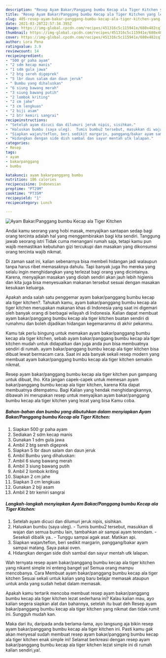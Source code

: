 ```yaml
---
description: "Resep Ayam Bakar/Panggang bumbu Kecap ala Tiger Kitchen yang lezat Untuk Jualan"
title: "Resep Ayam Bakar/Panggang bumbu Kecap ala Tiger Kitchen yang lezat Untuk Jualan"
slug: 405-resep-ayam-bakar-panggang-bumbu-kecap-ala-tiger-kitchen-yang-lezat-untuk-jualan
date: 2021-03-28T22:57:34.395Z
image: https://img-global.cpcdn.com/recipes/451316c5c115941e/680x482cq70/ayam-bakarpanggang-bumbu-kecap-ala-tiger-kitchen-foto-resep-utama.jpg
thumbnail: https://img-global.cpcdn.com/recipes/451316c5c115941e/680x482cq70/ayam-bakarpanggang-bumbu-kecap-ala-tiger-kitchen-foto-resep-utama.jpg
cover: https://img-global.cpcdn.com/recipes/451316c5c115941e/680x482cq70/ayam-bakarpanggang-bumbu-kecap-ala-tiger-kitchen-foto-resep-utama.jpg
author: Lora Pena
ratingvalue: 3.9
reviewcount: 14
recipeingredient:
- "500 gr paha ayam"
- "2 sdm kecap manis"
- "1 sdm gula jawa"
- "2 btg sereh digeprek"
- "5 lbr daun salam dan daun jeruk"
- " Bumbu yang dihaluskan"
- "6 siung bawang merah"
- "3 siung bawang putih"
- "2 lombok kriting"
- "2 cm jahe"
- "3 cm lengkuas"
- "2 biji asam"
- "2 btr kemiri sangrai"
recipeinstructions:
- "Setelah ayam dicuci dan dilumuri jeruk nipis, sisihkan."
- "Haluskan bumbu (saya uleg).  Tumis bumbu2 tersebut, masukkan di wajan dan semua bumbu lain, tambahkan air sampai ayam terendam. Sesekali dibalik ya.. Tunggu sampai agak asat. Matikan api."
- "Siapkan wajan/teflon, beri sedikit margarin, panggang/bakar ayam sampai matang. Saya pakai oven."
- "Hidangkan dengan side dish sambal dan sayur mentah utk lalapan."
categories:
- Resep
tags:
- ayam
- bakarpanggang
- bumbu

katakunci: ayam bakarpanggang bumbu 
nutrition: 186 calories
recipecuisine: Indonesian
preptime: "PT29M"
cooktime: "PT35M"
recipeyield: "1"
recipecategory: Lunch

---
```



![Ayam Bakar/Panggang bumbu Kecap ala Tiger Kitchen](https://img-global.cpcdn.com/recipes/451316c5c115941e/680x482cq70/ayam-bakarpanggang-bumbu-kecap-ala-tiger-kitchen-foto-resep-utama.jpg)

Andai kamu seorang yang hobi masak, menyajikan santapan sedap bagi orang tercinta adalah hal yang menggembirakan bagi kita sendiri. Tanggung jawab seorang istri Tidak cuma menangani rumah saja, tetapi kamu pun wajib memastikan kebutuhan gizi tercukupi dan masakan yang dikonsumsi orang tercinta wajib nikmat.

Di zaman  saat ini, kalian sebenarnya bisa membeli hidangan jadi walaupun tanpa harus ribet memasaknya dahulu. Tapi banyak juga lho mereka yang selalu ingin menghidangkan yang terlezat bagi orang yang dicintainya. Karena, menyajikan masakan yang diolah sendiri akan jauh lebih higienis dan kita juga bisa menyesuaikan makanan tersebut sesuai dengan masakan kesukaan keluarga. 



Apakah anda salah satu penggemar ayam bakar/panggang bumbu kecap ala tiger kitchen?. Tahukah kamu, ayam bakar/panggang bumbu kecap ala tiger kitchen merupakan makanan khas di Indonesia yang saat ini digemari oleh banyak orang di berbagai wilayah di Indonesia. Kalian dapat membuat ayam bakar/panggang bumbu kecap ala tiger kitchen buatan sendiri di rumahmu dan boleh dijadikan hidangan kegemaranmu di akhir pekanmu.

Kamu tak perlu bingung untuk memakan ayam bakar/panggang bumbu kecap ala tiger kitchen, sebab ayam bakar/panggang bumbu kecap ala tiger kitchen mudah untuk didapatkan dan juga anda pun bisa membuatnya sendiri di rumah. ayam bakar/panggang bumbu kecap ala tiger kitchen bisa dibuat lewat bermacam cara. Saat ini ada banyak sekali resep modern yang membuat ayam bakar/panggang bumbu kecap ala tiger kitchen semakin nikmat.

Resep ayam bakar/panggang bumbu kecap ala tiger kitchen pun gampang untuk dibuat, lho. Kita jangan capek-capek untuk memesan ayam bakar/panggang bumbu kecap ala tiger kitchen, karena Kita dapat membuatnya ditempatmu. Bagi Kalian yang hendak menghidangkannya, dibawah ini merupakan resep untuk menyajikan ayam bakar/panggang bumbu kecap ala tiger kitchen yang lezat yang bisa Kamu coba.

<!--inarticleads1-->

##### Bahan-bahan dan bumbu yang dibutuhkan dalam menyiapkan Ayam Bakar/Panggang bumbu Kecap ala Tiger Kitchen:

1. Siapkan 500 gr paha ayam
1. Sediakan 2 sdm kecap manis
1. Gunakan 1 sdm gula jawa
1. Ambil 2 btg sereh digeprek
1. Siapkan 5 lbr daun salam dan daun jeruk
1. Ambil  Bumbu yang dihaluskan:
1. Ambil 6 siung bawang merah
1. Ambil 3 siung bawang putih
1. Ambil 2 lombok kriting
1. Siapkan 2 cm jahe
1. Siapkan 3 cm lengkuas
1. Gunakan 2 biji asam
1. Ambil 2 btr kemiri sangrai




<!--inarticleads2-->

##### Langkah-langkah menyiapkan Ayam Bakar/Panggang bumbu Kecap ala Tiger Kitchen:

1. Setelah ayam dicuci dan dilumuri jeruk nipis, sisihkan.
1. Haluskan bumbu (saya uleg).  - Tumis bumbu2 tersebut, masukkan di wajan dan semua bumbu lain, tambahkan air sampai ayam terendam. - Sesekali dibalik ya.. - Tunggu sampai agak asat. Matikan api.
1. Siapkan wajan/teflon, beri sedikit margarin, panggang/bakar ayam sampai matang. Saya pakai oven.
1. Hidangkan dengan side dish sambal dan sayur mentah utk lalapan.




Wah ternyata resep ayam bakar/panggang bumbu kecap ala tiger kitchen yang nikamt simple ini enteng banget ya! Semua orang mampu mencobanya. Cara Membuat ayam bakar/panggang bumbu kecap ala tiger kitchen Sesuai sekali untuk kalian yang baru belajar memasak ataupun untuk anda yang sudah hebat dalam memasak.

Apakah kamu tertarik mencoba membuat resep ayam bakar/panggang bumbu kecap ala tiger kitchen lezat sederhana ini? Kalau kalian mau, ayo kalian segera siapkan alat dan bahannya, setelah itu buat deh Resep ayam bakar/panggang bumbu kecap ala tiger kitchen yang nikmat dan tidak rumit ini. Sungguh mudah kan. 

Maka dari itu, daripada anda berlama-lama, ayo langsung aja bikin resep ayam bakar/panggang bumbu kecap ala tiger kitchen ini. Pasti kamu gak akan menyesal sudah membuat resep ayam bakar/panggang bumbu kecap ala tiger kitchen enak simple ini! Selamat berkreasi dengan resep ayam bakar/panggang bumbu kecap ala tiger kitchen lezat simple ini di rumah kalian sendiri,ya!.

